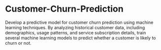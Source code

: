 # Customer-Churn-Prediction
Develop a predictive model for customer churn prediction using machine learning techniques. By analyzing historical customer data, including demographics, usage patterns, and service subscription details, train several machine learning models to predict whether a customer is likely to churn or not.
